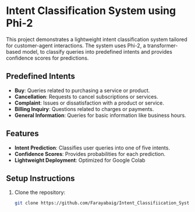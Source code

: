 # Intent Classification System using Phi-2

This project demonstrates a lightweight intent classification system tailored for customer-agent interactions. The system uses Phi-2, a transformer-based model, to classify queries into predefined intents and provides confidence scores for predictions.

## Predefined Intents
- **Buy**: Queries related to purchasing a service or product.
- **Cancellation**: Requests to cancel subscriptions or services.
- **Complaint**: Issues or dissatisfaction with a product or service.
- **Billing Inquiry**: Questions related to charges or payments.
- **General Information**: Queries for basic information like business hours.

## Features
- **Intent Prediction**: Classifies user queries into one of five intents.
- **Confidence Scores**: Provides probabilities for each prediction.
- **Lightweight Deployment**: Optimized for Google Colab

## Setup Instructions
1. Clone the repository:
   ```bash
   git clone https://github.com/Farayabaig/Intent_Classifiication_System.git
